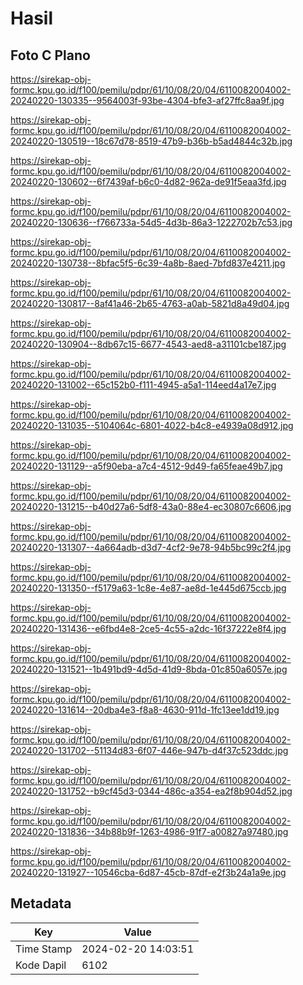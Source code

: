 # Hasil

## Foto C Plano

https://sirekap-obj-formc.kpu.go.id/f100/pemilu/pdpr/61/10/08/20/04/6110082004002-20240220-130335--9564003f-93be-4304-bfe3-af27ffc8aa9f.jpg

https://sirekap-obj-formc.kpu.go.id/f100/pemilu/pdpr/61/10/08/20/04/6110082004002-20240220-130519--18c67d78-8519-47b9-b36b-b5ad4844c32b.jpg

https://sirekap-obj-formc.kpu.go.id/f100/pemilu/pdpr/61/10/08/20/04/6110082004002-20240220-130602--6f7439af-b6c0-4d82-962a-de91f5eaa3fd.jpg

https://sirekap-obj-formc.kpu.go.id/f100/pemilu/pdpr/61/10/08/20/04/6110082004002-20240220-130636--f766733a-54d5-4d3b-86a3-1222702b7c53.jpg

https://sirekap-obj-formc.kpu.go.id/f100/pemilu/pdpr/61/10/08/20/04/6110082004002-20240220-130738--8bfac5f5-6c39-4a8b-8aed-7bfd837e4211.jpg

https://sirekap-obj-formc.kpu.go.id/f100/pemilu/pdpr/61/10/08/20/04/6110082004002-20240220-130817--8af41a46-2b65-4763-a0ab-5821d8a49d04.jpg

https://sirekap-obj-formc.kpu.go.id/f100/pemilu/pdpr/61/10/08/20/04/6110082004002-20240220-130904--8db67c15-6677-4543-aed8-a31101cbe187.jpg

https://sirekap-obj-formc.kpu.go.id/f100/pemilu/pdpr/61/10/08/20/04/6110082004002-20240220-131002--65c152b0-f111-4945-a5a1-114eed4a17e7.jpg

https://sirekap-obj-formc.kpu.go.id/f100/pemilu/pdpr/61/10/08/20/04/6110082004002-20240220-131035--5104064c-6801-4022-b4c8-e4939a08d912.jpg

https://sirekap-obj-formc.kpu.go.id/f100/pemilu/pdpr/61/10/08/20/04/6110082004002-20240220-131129--a5f90eba-a7c4-4512-9d49-fa65feae49b7.jpg

https://sirekap-obj-formc.kpu.go.id/f100/pemilu/pdpr/61/10/08/20/04/6110082004002-20240220-131215--b40d27a6-5df8-43a0-88e4-ec30807c6606.jpg

https://sirekap-obj-formc.kpu.go.id/f100/pemilu/pdpr/61/10/08/20/04/6110082004002-20240220-131307--4a664adb-d3d7-4cf2-9e78-94b5bc99c2f4.jpg

https://sirekap-obj-formc.kpu.go.id/f100/pemilu/pdpr/61/10/08/20/04/6110082004002-20240220-131350--f5179a63-1c8e-4e87-ae8d-1e445d675ccb.jpg

https://sirekap-obj-formc.kpu.go.id/f100/pemilu/pdpr/61/10/08/20/04/6110082004002-20240220-131436--e6fbd4e8-2ce5-4c55-a2dc-16f37222e8f4.jpg

https://sirekap-obj-formc.kpu.go.id/f100/pemilu/pdpr/61/10/08/20/04/6110082004002-20240220-131521--1b491bd9-4d5d-41d9-8bda-01c850a6057e.jpg

https://sirekap-obj-formc.kpu.go.id/f100/pemilu/pdpr/61/10/08/20/04/6110082004002-20240220-131614--20dba4e3-f8a8-4630-911d-1fc13ee1dd19.jpg

https://sirekap-obj-formc.kpu.go.id/f100/pemilu/pdpr/61/10/08/20/04/6110082004002-20240220-131702--51134d83-6f07-446e-947b-d4f37c523ddc.jpg

https://sirekap-obj-formc.kpu.go.id/f100/pemilu/pdpr/61/10/08/20/04/6110082004002-20240220-131752--b9cf45d3-0344-486c-a354-ea2f8b904d52.jpg

https://sirekap-obj-formc.kpu.go.id/f100/pemilu/pdpr/61/10/08/20/04/6110082004002-20240220-131836--34b88b9f-1263-4986-91f7-a00827a97480.jpg

https://sirekap-obj-formc.kpu.go.id/f100/pemilu/pdpr/61/10/08/20/04/6110082004002-20240220-131927--10546cba-6d87-45cb-87df-e2f3b24a1a9e.jpg


## Metadata

| Key        | Value               |
| ---------- | ------------------- |
| Time Stamp | 2024-02-20 14:03:51 |
| Kode Dapil | 6102                |



